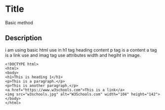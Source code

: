 # Title

Basic method

## Description

i am using basic html use in h1 tag heading content p tag is a content a tag is a link use and imag tag use attributes width and hegiht in image.

```
<!DOCTYPE html>
<html>
<body>
<h1>This is heading 1</h1>
<p>This is a paragraph.</p>
<p>This is another paragraph.</p>
<a href="https://www.w3schools.com">This is a link</a>
<img src="w3schools.jpg" alt="W3Schools.com" width="104" height="142">  
</body>
</html>
```
